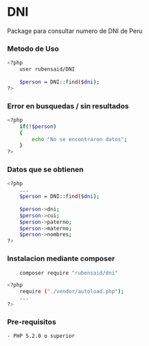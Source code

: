 # DNI
Package para consultar numero de DNI de Peru

### Metodo de Uso
```sh
<?php
	user rubensaid/DNI
	
	$person = DNI::find($dni);
?>
```
### Error en busquedas / sin resultados
```sh
<?php
	if(!$person)
	{
		echo "No se encontraron datos";
	}
?>
```

### Datos que se obtienen
```sh
<?php
	...
	$person = DNI::find($dni);
	
	$person->dni;
	$person->cui;
	$person->paterno;
	$person->materno;
	$person->nombres;
?>
```

### Instalacion mediante composer
```sh
	composer require "rubensaid/dni"
```

```sh
<?php
    require ("./vendor/autoload.php");
    ...
?>
```

### Pre-requisitos
```sh
- PHP 5.2.0 o superior
```

